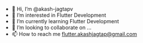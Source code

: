 - 👋 Hi, I’m @akash-jagtapv
- 👀 I’m interested in Flutter Development
- 🌱 I’m currently learning Flutter Development
- 💞️ I’m looking to collaborate on ...
- 📫 How to reach me flutter.akashjagtap@gmail.com

<!---
akash-jagtapv/akash-jagtapv is a ✨ special ✨ repository because its `README.md` (this file) appears on your GitHub profile.
You can click the Preview link to take a look at your changes.
--->
